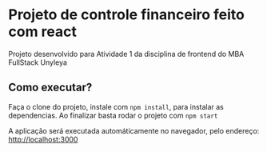# Projeto de controle financeiro feito com react

Projeto desenvolvido para Atividade 1 da disciplina de frontend do MBA FullStack Unyleya

## Como executar?
Faça o clone do projeto, instale com `npm install`, para instalar as dependencias. Ao finalizar basta rodar o projeto com `npm start`

A aplicação será executada automáticamente no navegador, pelo endereço: [http://localhost:3000](http://localhost:3000) 
